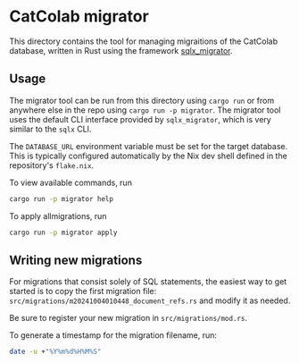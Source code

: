 # CatColab migrator

This directory contains the tool for managing migraitions of the CatColab database, written in Rust using
the framework [sqlx_migrator](https://github.com/iamsauravsharma/sqlx_migrator).

## Usage
The migrator tool can be run from this directory using `cargo run` or from anywhere else in the
repo using `cargo run -p migrator`. The migrator tool uses the default CLI interface provided by
`sqlx_migrator`, which is very similar to the `sqlx` CLI.

The `DATABASE_URL` environment variable must be set for the target database. This is typically configured
automatically by the Nix dev shell defined in the repository's `flake.nix`.

To view available commands, run

```sh
cargo run -p migrator help
```

To apply allmigrations, run

```sh
cargo run -p migrator apply
```

## Writing new migrations
For migrations that consist solely of SQL statements, the easiest way to get started is to copy the first
migration file: `src/migrations/m20241004010448_document_refs.rs` and modify it as needed.

Be sure to register your new migration in `src/migrations/mod.rs`.

To generate a timestamp for the migration filename, run:

```sh
date -u +"%Y%m%d%H%M%S"
```
